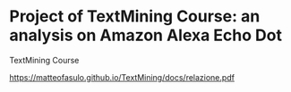 # Project of TextMining Course: an analysis on Amazon Alexa Echo Dot
TextMining Course 

https://matteofasulo.github.io/TextMining/docs/relazione.pdf

